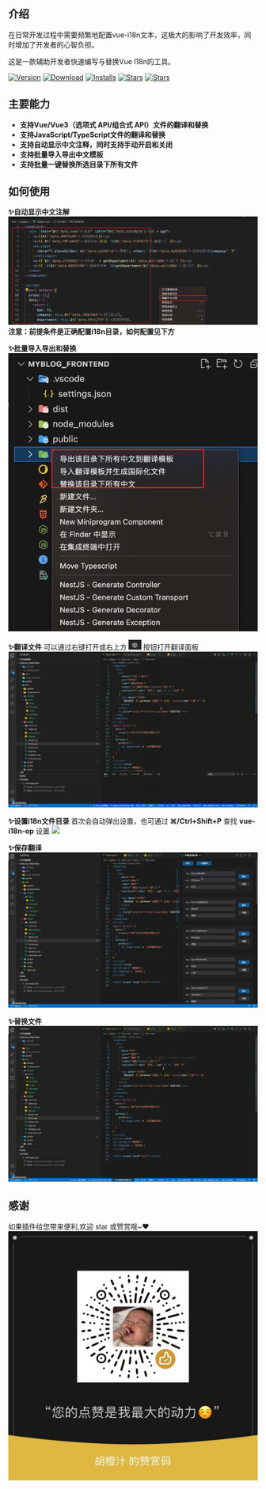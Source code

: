 ## 介绍
在日常开发过程中需要频繁地配置vue-i18n文本，这极大的影响了开发效率，同时增加了开发者的心智负担。

这是一款辅助开发者快速编写与替换Vue I18n的工具。

[![Version](https://img.shields.io/visual-studio-marketplace/v/happyfroggy.vue-i18n-op?logo=visual%20studio%20code&label=VS%20Code%20Marketplace
)](https://marketplace.visualstudio.com/items?itemName=happyfroggy.vue-i18n-op) [![Download](https://img.shields.io/visual-studio-marketplace/d/happyfroggy.vue-i18n-op?label=Downloads
)](https://marketplace.visualstudio.com/items?itemName=happyfroggy.vue-i18n-op) [![Installs](https://img.shields.io/visual-studio-marketplace/i/happyfroggy.vue-i18n-op?label=Installs
)](https://marketplace.visualstudio.com/items?itemName=happyfroggy.vue-i18n-op) [![Stars](https://img.shields.io/visual-studio-marketplace/stars/happyfroggy.vue-i18n-op?label=Stars)](https://marketplace.visualstudio.com/items?itemName=happyfroggy.vue-i18n-op) [![Stars](https://img.shields.io/github/stars/LuckyFroggy/vue-i18n-op)](https://github.com/LuckyFroggy/vue-i18n-op)

## 主要能力

* **支持Vue/Vue3（选项式 API/组合式 API）文件的翻译和替换**
* **支持JavaScript/TypeScript文件的翻译和替换**
* **支持自动显示中文注释，同时支持手动开启和关闭**
* **支持批量导入导出中文模板**
* **支持批量一键替换所选目录下所有文件**

## 如何使用
  **✨自动显示中文注解**
![](assets/showTips.png)
**注意：前提条件是正确配置i18n目录，如何配置见下方**

  **✨批量导入导出和替换**
![](assets/mutiple.png)

  **✨翻译文件**
  可以通过右键打开或右上方 <img src="/assets/icont.png" width="5%"> 按钮打开翻译面板
![](assets/open.gif)

  **✨设置i18n文件目录**
  首次会自动弹出设置，也可通过 **⌘/Ctrl+Shift+P** 查找 **vue-i18n-op** 设置
![](assets/set.gif)

  **✨保存翻译**
![](assets/save.gif)

  **✨替换文件**
![](assets/replace.gif)

## 感谢
如果插件给您带来便利,欢迎 star 或赞赏哦~❤️
![](assets/zan.jpg)